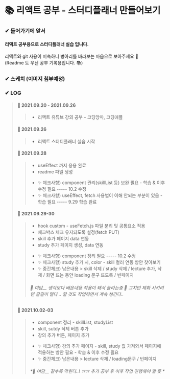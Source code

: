 📚 리액트 공부 - 스터디플래너 만들어보기
===========================================

### ✔ 들어가기에 앞서
#### 리액트 공부용으로 스터디플래너 실습 입니다.   
리액트와 git 사용이 미숙하니 병아리를 바라보는 마음으로 보아주세요 🐣   
(Readme 도 우선 공부 기록용입니다. 📚)

### ✔ 스케치 (이미지 첨부예정)


### ✔ LOG
> #### 📑 2021.09.20 - 2021.09.26
>> - 리액트 유튜브 강의 공부 - 코딩앙마, 코딩애플
> #### 📑 2021.09.26 
>> - 리액트 스터디플래너 실습 시작
> #### 📑 2021.09.28 
>> - useEffect 까지 응용 완료
>> - readme 파일 생성
>> * ✨ 체크사항) component 관리(skillList 등) 보완 필요 - 학습 & 이후 수정 필요  ----- 10.2 수정
>> * ✨ 체크사항) useEffect, fetch 사용법이 이해 안되는 부분이 있음 - 학습 필요  ----- 9.29 학습 완료
> #### 📑 2021.09.29-30 
>> - hook custom - useFetch.js 파일 분리 및 공통요소 적용
>> - 체크박스 체크 유지되도록 설정(fetch PUT)
>> - skill 추가 페이지 data 연동 
>> - study 추가 페이지 생성, data 연동 
>> * ✨ 체크사항) component 정리 필요  ----- 10.2 수정
>> * ✨ 체크사항) study 추가 시, color - skill 컬러 연동 방안 찾아보기 
>> * ✨ 중간체크) 남은내용 > skill 삭제 / study 삭제 / lecture 추가, 삭제 / 화면 뜨는 동안 loading 문구 뜨도록 / 빈페이지 
>> ###### *🍊 여담__ 생각보다 배운내용 적용이 돼서 놀라는중 🙊 그치만 체화 시키려면 갈길이 멀다 .. 할 것도 작업하면서 계속 생긴다..*
> #### 📑 2021.10.02-03
>> - component 정리 - skillList, studyList
>> - skill, sutdy 삭제 버튼 추가
>> - 강의 추가 버튼, 페이지 추가 
>> * ✨ 체크사항) 강의 추가 페이지 - skill, study 값 가져와서 페이지에 적용하는 방안 필요 - 학습 & 이후 수정 필요 
>> * ✨ 중간체크) 남은내용 > lecture 삭제 / loading문구 / 빈페이지 
>> ###### *🍊 여담__ 갈수록 막힌다..! ㅠㅠ 추가 공부 후 이후 작업 진행해야 할 듯 *

